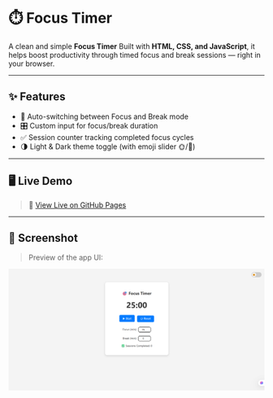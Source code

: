 # ⏱️ Focus Timer

A clean and simple **Focus Timer** Built with **HTML, CSS, and JavaScript**, it helps boost productivity through timed focus and break sessions — right in your browser.

---

## ✨ Features

- 🔄 Auto-switching between Focus and Break mode
- 🎛️ Custom input for focus/break duration
- ✅ Session counter tracking completed focus cycles
- 🌗 Light & Dark theme toggle (with emoji slider 🌞/🌙)

---

## 🖥️ Live Demo

> 🔗 [View Live on GitHub Pages](https://focus-timer-4335.netlify.app/)

---

## 📸 Screenshot

> Preview of the app UI:

![Focus Timer Screenshot](https://github.com/Pabitra03/FOCUS-TIMER/blob/main/image.png?raw=true)
